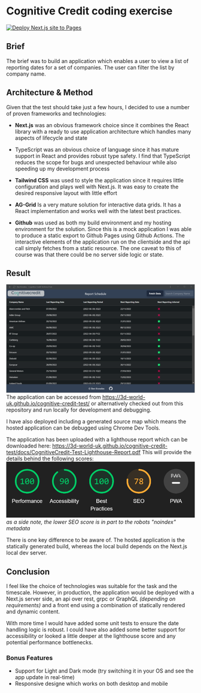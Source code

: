 # Cognitive Credit coding exercise
[![Deploy Next.js site to Pages](https://github.com/3D-World-UK/cognitive-credit-test/actions/workflows/nextjs.yml/badge.svg)](https://github.com/3D-World-UK/cognitive-credit-test/actions/workflows/nextjs.yml)
## Brief
The brief was to build an application which enables a user to view a list of reporting dates for a set of companies. The user can filter the list by company name.

## Architecture & Method
Given that the test should take just a few hours, I decided to use a number of proven frameworks and technologies:
* **Next.js** was an obvious framework choice since it combines the React library with a ready to use application architecture which handles many aspects of lifecycle and state

* TypeScript was an obvious choice of language since it has mature support in React and provides robust type safety. I find that TypeScript reduces the scope for bugs and unexpected behaviour while also speeding up my development process

* **Tailwind CSS** was used to style the application since it requires little configuration and plays well with Next.js.
It was easy to create the desired responsive layout with little effort

* **AG-Grid** Is a very mature solution for interactive data grids. It has a React implementation and works well with the latest best practices.

* **Github** was used as both my build environment and my hosting environment for the solution. Since this is a mock application I was able to produce a static export to Github Pages using Github Actions. The interactive elements of the application run on the clientside and the api call simply fetches from a static resource. The one caveat to this of course was that there could be no server side logic or state.

## Result
![App Preview](/public/docs/AppPreview.png)
The application can be accessed from https://3d-world-uk.github.io/cognitive-credit-test/
or alternatively checked out from this repository and run locally for development and debugging. 

I have also deployed including a generated source map which means the hosted application can be debugged using Chrome Dev Tools.

The application has been uploaded with a lighthouse report which can be downloaded here:
https://3d-world-uk.github.io/cognitive-credit-test/docs/CognitiveCredit-Test-Lighthouse-Report.pdf
This will provide the details behind the following scores:
![Lighthouse Scores](/public/docs/LighthouseScore.png)
*as a side note, the lower SEO score is in part to the robots "noindex" metadata*

There is one key difference to be aware of. The hosted application is the statically generated build, whereas the local build depends on the Next.js local dev server. 


## Conclusion
I feel like the choice of technologies was suitable for the task and the timescale. However, in production, the application would be deployed with a Next.js server side, an api over rest, grpc or GraphQL *(depending on requirements)* and a front end using a combination of statically rendered and dynamic content. 

With more time I would have added some unit tests to ensure the date handling logic is robust. I could have also added some better support for accessibility or looked a little deeper at the lighthouse score and any potential performance bottlenecks.

### Bonus Features
* Support for Light and Dark mode (try switching it in your OS and see the app update in real-time)
* Responsive designe which works on both desktop and mobile
